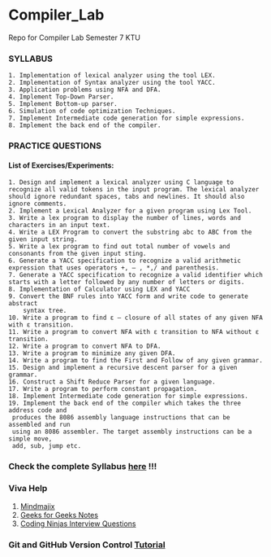 # Compiler_Lab
Repo for Compiler Lab Semester 7 KTU


### SYLLABUS
    1. Implementation of lexical analyzer using the tool LEX.
    2. Implementation of Syntax analyzer using the tool YACC.
    3. Application problems using NFA and DFA.
    4. Implement Top-Down Parser.
    5. Implement Bottom-up parser.
    6. Simulation of code optimization Techniques.
    7. Implement Intermediate code generation for simple expressions.
    8. Implement the back end of the compiler.

### PRACTICE QUESTIONS
#### List of Exercises/Experiments:
    1. Design and implement a lexical analyzer using C language to recognize all valid tokens in the input program. The lexical analyzer should ignore redundant spaces, tabs and newlines. It should also ignore comments.
    2. Implement a Lexical Analyzer for a given program using Lex Tool.
    3. Write a lex program to display the number of lines, words and characters in an input text.
    4. Write a LEX Program to convert the substring abc to ABC from the given input string.
    5. Write a lex program to find out total number of vowels and consonants from the given input sting.
    6. Generate a YACC specification to recognize a valid arithmetic expression that uses operators +, – , *,/ and parenthesis.
    7. Generate a YACC specification to recognize a valid identifier which starts with a letter followed by any number of letters or digits.
    8. Implementation of Calculator using LEX and YACC
    9. Convert the BNF rules into YACC form and write code to generate abstract
        syntax tree.
    10. Write a program to find ε – closure of all states of any given NFA with ε transition.
    11. Write a program to convert NFA with ε transition to NFA without ε transition.
    12. Write a program to convert NFA to DFA.
    13. Write a program to minimize any given DFA.
    14. Write a program to find the First and Follow of any given grammar.
    15. Design and implement a recursive descent parser for a given grammar.
    16. Construct a Shift Reduce Parser for a given language.
    17. Write a program to perform constant propagation.
    18. Implement Intermediate code generation for simple expressions.
    19. Implement the back end of the compiler which takes the three address code and
     produces the 8086 assembly language instructions that can be assembled and run
     using an 8086 assembler. The target assembly instructions can be a simple move,
     add, sub, jump etc.


### Check the complete Syllabus [here](https://github.com/ashwin417/Compiler_Lab/blob/main/Compiler%20Lab.pdf) !!!


### Viva Help
 1. [Mindmajix](https://mindmajix.com/compiler-design-interview-questions)
 2. [Geeks for Geeks Notes](https://www.geeksforgeeks.org/last-minute-notes-compiler-design-gq/)
 3. [Coding Ninjas Interview Questions](https://www.codingninjas.com/studio/library/compiler-design-interview-questions)


### Git and GitHub Version Control [Tutorial](https://www.freecodecamp.org/news/introduction-to-git-and-github/)
